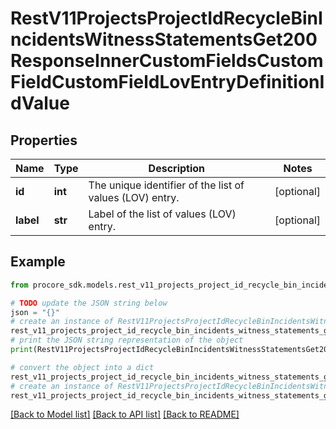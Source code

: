 # RestV11ProjectsProjectIdRecycleBinIncidentsWitnessStatementsGet200ResponseInnerCustomFieldsCustomFieldCustomFieldLovEntryDefinitionIdValue


## Properties

Name | Type | Description | Notes
------------ | ------------- | ------------- | -------------
**id** | **int** | The unique identifier of the list of values (LOV) entry. | [optional] 
**label** | **str** | Label of the list of values (LOV) entry. | [optional] 

## Example

```python
from procore_sdk.models.rest_v11_projects_project_id_recycle_bin_incidents_witness_statements_get200_response_inner_custom_fields_custom_field_custom_field_lov_entry_definition_id_value import RestV11ProjectsProjectIdRecycleBinIncidentsWitnessStatementsGet200ResponseInnerCustomFieldsCustomFieldCustomFieldLovEntryDefinitionIdValue

# TODO update the JSON string below
json = "{}"
# create an instance of RestV11ProjectsProjectIdRecycleBinIncidentsWitnessStatementsGet200ResponseInnerCustomFieldsCustomFieldCustomFieldLovEntryDefinitionIdValue from a JSON string
rest_v11_projects_project_id_recycle_bin_incidents_witness_statements_get200_response_inner_custom_fields_custom_field_custom_field_lov_entry_definition_id_value_instance = RestV11ProjectsProjectIdRecycleBinIncidentsWitnessStatementsGet200ResponseInnerCustomFieldsCustomFieldCustomFieldLovEntryDefinitionIdValue.from_json(json)
# print the JSON string representation of the object
print(RestV11ProjectsProjectIdRecycleBinIncidentsWitnessStatementsGet200ResponseInnerCustomFieldsCustomFieldCustomFieldLovEntryDefinitionIdValue.to_json())

# convert the object into a dict
rest_v11_projects_project_id_recycle_bin_incidents_witness_statements_get200_response_inner_custom_fields_custom_field_custom_field_lov_entry_definition_id_value_dict = rest_v11_projects_project_id_recycle_bin_incidents_witness_statements_get200_response_inner_custom_fields_custom_field_custom_field_lov_entry_definition_id_value_instance.to_dict()
# create an instance of RestV11ProjectsProjectIdRecycleBinIncidentsWitnessStatementsGet200ResponseInnerCustomFieldsCustomFieldCustomFieldLovEntryDefinitionIdValue from a dict
rest_v11_projects_project_id_recycle_bin_incidents_witness_statements_get200_response_inner_custom_fields_custom_field_custom_field_lov_entry_definition_id_value_from_dict = RestV11ProjectsProjectIdRecycleBinIncidentsWitnessStatementsGet200ResponseInnerCustomFieldsCustomFieldCustomFieldLovEntryDefinitionIdValue.from_dict(rest_v11_projects_project_id_recycle_bin_incidents_witness_statements_get200_response_inner_custom_fields_custom_field_custom_field_lov_entry_definition_id_value_dict)
```
[[Back to Model list]](../README.md#documentation-for-models) [[Back to API list]](../README.md#documentation-for-api-endpoints) [[Back to README]](../README.md)


